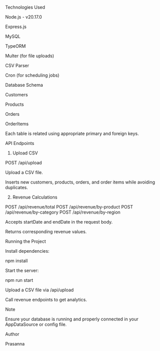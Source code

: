Technologies Used

Node.js - v20.17.0

Express.js

MySQL

TypeORM

Multer (for file uploads)

CSV Parser

Cron (for scheduling jobs)

Database Schema

Customers

Products

Orders

OrderItems

Each table is related using appropriate primary and foreign keys.

API Endpoints

1. Upload CSV

POST /api/upload

Upload a CSV file.

Inserts new customers, products, orders, and order items while avoiding duplicates.

2. Revenue Calculations

POST /api/revenue/total
POST /api/revenue/by-product
POST /api/revenue/by-category
POST /api/revenue/by-region

Accepts startDate and endDate in the request body.

Returns corresponding revenue values.

Running the Project

Install dependencies:

npm install

Start the server:

npm run start

Upload a CSV file via /api/upload

Call revenue endpoints to get analytics.

Note

Ensure your database is running and properly connected in your AppDataSource or config file.

Author

Prasanna